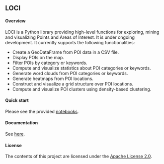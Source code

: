 ## LOCI

#### Overview

LOCI is a Python library providing high-level functions for exploring, mining and visualizing Points and Areas of Interest. It is under ongoing development. It currently supports the following functionalities:

- Create a GeoDataFrame from POI data in a CSV file.
- Display POIs on the map.
- Filter POIs by category or keywords.
- Compute and visualize statistics about POI categories or keywords.
- Generate word clouds from POI categories or keywords.
- Generate heatmaps from POI locations.
- Construct and visualize a grid structure over POI locations.
- Compute and visualize POI clusters using density-based clustering.

#### Quick start

Please see the provided [notebooks](https://github.com/SLIPO-EU/loci/tree/master/notebooks).

#### Documentation

See [here](https://slipo-eu.github.io/loci/).

#### License

The contents of this project are licensed under the [Apache License 2.0](https://github.com/SLIPO-EU/loci/blob/master/LICENSE).
